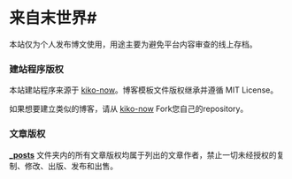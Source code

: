 # 来自末世界#

本站仅为个人发布博文使用，用途主要为避免平台内容审查的线上存档。



### 建站程序版权

本站建站程序来源于 [kiko-now](https://github.com/AWEEKJ/kiko-now)。博客模板文件版权继承并遵循 MIT License。

如果想要建立类似的博客，请从 [kiko-now](https://github.com/AWEEKJ/kiko-now) Fork您自己的repository。



### 文章版权

**[_posts](https://github.com/FromEndWorld/fromendworld.github.io/tree/master/_posts)** 文件夹内的所有文章版权均属于列出的文章作者，禁止一切未经授权的复制、修改、出版、发布和出售。
